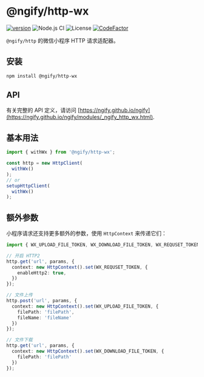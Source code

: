 # @ngify/http-wx

[![version](https://img.shields.io/npm/v/@ngify/http-wx/latest.svg)](https://www.npmjs.com/package/@ngify/http-wx)
![Node.js CI](https://github.com/ngify/ngify/workflows/Node.js%20CI/badge.svg)
![License](https://img.shields.io/badge/License-MIT-blue.svg)
[![CodeFactor](https://www.codefactor.io/repository/github/ngify/ngify/badge)](https://www.codefactor.io/repository/github/ngify/ngify)

`@ngify/http` 的微信小程序 HTTP 请求适配器。

## 安装

```bash
npm install @ngify/http-wx
```

## API

有关完整的 API 定义，请访问 [https://ngify.github.io/ngify](https://ngify.github.io/ngify/modules/_ngify_http_wx.html).


## 基本用法

```ts
import { withWx } from '@ngify/http-wx';

const http = new HttpClient(
  withWx()
);
// or
setupHttpClient(
  withWx()
);
```

## 额外参数

小程序请求还支持更多额外的参数，使用 `HttpContext` 来传递它们：

```ts
import { WX_UPLOAD_FILE_TOKEN, WX_DOWNLOAD_FILE_TOKEN, WX_REQUSET_TOKEN } from '@ngify/http-wx';

// 开启 HTTP2
http.get('url', params, {
  context: new HttpContext().set(WX_REQUSET_TOKEN, {
    enableHttp2: true,
  })
});

// 文件上传
http.post('url', params, {
  context: new HttpContext().set(WX_UPLOAD_FILE_TOKEN, {
    filePath: 'filePath',
    fileName: 'fileName'
  })
});

// 文件下载
http.get('url', params, {
  context: new HttpContext().set(WX_DOWNLOAD_FILE_TOKEN, {
    filePath: 'filePath'
  })
});
```
